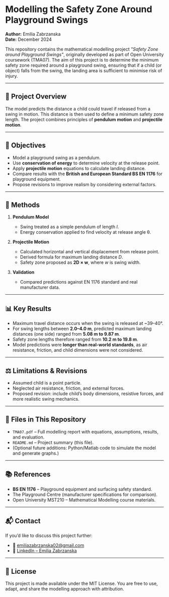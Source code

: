 # Modelling the Safety Zone Around Playground Swings

**Author:** Emilia Zabrzanska  
**Date:** December 2024  

This repository contains the mathematical modelling project *"Safety Zone around Playground Swings"*, originally developed as part of Open University coursework (TMA07). The aim of this project is to determine the minimum safety zone required around a playground swing, ensuring that if a child (or object) falls from the swing, the landing area is sufficient to minimise risk of injury.

---

## 📘 Project Overview

The model predicts the distance a child could travel if released from a swing in motion. This distance is then used to define a minimum safety zone length. The project combines principles of **pendulum motion** and **projectile motion**.

---

## 🎯 Objectives

- Model a playground swing as a pendulum.  
- Use **conservation of energy** to determine velocity at the release point.  
- Apply **projectile motion** equations to calculate landing distance.  
- Compare results with the **British and European Standard BS EN 1176** for playground equipment.  
- Propose revisions to improve realism by considering external factors.

---

## 🧮 Methods

1. **Pendulum Model**  
   - Swing treated as a simple pendulum of length *l*.  
   - Energy conservation applied to find velocity at release angle θ.  

2. **Projectile Motion**  
   - Calculated horizontal and vertical displacement from release point.  
   - Derived formula for maximum landing distance *D*.  
   - Safety zone proposed as **2D × w**, where *w* is swing width.

3. **Validation**  
   - Compared predictions against EN 1176 standard and real manufacturer data.  

---

## 📊 Key Results

- Maximum travel distance occurs when the swing is released at ~39–40°.  
- For swing lengths between **2.0–4.0 m**, predicted maximum landing distances (one side) ranged from **5.08 m to 9.87 m**.  
- Safety zone lengths therefore ranged from **10.2 m to 19.8 m**.  
- Model predictions were **longer than real-world standards**, as air resistance, friction, and child dimensions were not considered.

---

## ⚖️ Limitations & Revisions

- Assumed child is a point particle.  
- Neglected air resistance, friction, and external forces.  
- Proposed revision: include child’s body dimensions, resistive forces, and more realistic swing mechanics.  

---

## 📄 Files in This Repository

- `TMA07.pdf` – Full modelling report with equations, assumptions, results, and evaluation.  
- `README.md` – Project summary (this file).  
- (Optional future additions: Python/Matlab code to simulate the model and generate graphs.)

---

## 📚 References

- **BS EN 1176** – Playground equipment and surfacing safety standard.  
- The Playground Centre (manufacturer specifications for comparison).  
- Open University MST210 – Mathematical Modelling course materials.

---

## 📬 Contact

If you’d like to discuss this project further:  

- 📧 [emiliazabrzanska02@gmail.com](mailto:emiliazabrzanska02@gmail.com)  
- 💼 [LinkedIn – Emilia Zabrzanska](https://www.linkedin.com/in/emilia-zabrzanska/)  

---

## 📜 License

This project is made available under the MIT License. You are free to use, adapt, and share the modelling approach with attribution.
